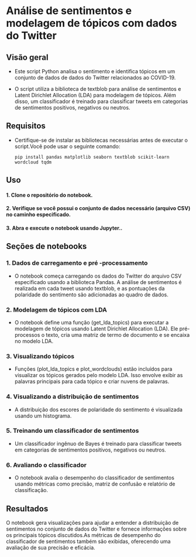 # Análise de sentimentos e modelagem de tópicos com dados do Twitter
## Visão geral
- Este script Python analisa o sentimento e identifica tópicos em um conjunto de dados de dados do Twitter relacionados ao COVID-19. 

- O script utiliza a biblioteca de textblob para análise de sentimentos e Latent Dirichlet Allocation (LDA) para modelagem de tópicos. Além disso, um classificador é treinado para classificar tweets em categorias de sentimentos positivos, negativos ou neutros.

## Requisitos
 - Certifique-se de instalar as bibliotecas necessárias antes de executar o script.Você pode usar o seguinte comando:

   ```
   pip install pandas matplotlib seaborn textblob scikit-learn wordcloud tqdm
   ```
## Uso
#### 1. Clone o repositório do notebook.
#### 2. Verifique se você possui o conjunto de dados necessário (arquivo CSV) no caminho especificado.
#### 3. Abra e execute o notebook usando Jupyter..
## Seções de notebooks
### 1. Dados de carregamento e pré -processamento
- O notebook começa carregando os dados do Twitter do arquivo CSV especificado usando a biblioteca Pandas.
A análise de sentimentos é realizada em cada tweet usando textblob, e as pontuações da polaridade do sentimento são adicionadas ao quadro de dados.
### 2. Modelagem de tópicos com LDA
- O notebook define uma função (get_lda_topics) para executar a modelagem de tópicos usando Latent Dirichlet Allocation (LDA). Ele pré-processos o texto, cria uma matriz de termo de documento e se encaixa no modelo LDA.
### 3. Visualizando tópicos
- Funções (plot_lda_topics e plot_wordclouds) estão incluídos para visualizar os tópicos gerados pelo modelo LDA. Isso envolve exibir as palavras principais para cada tópico e criar nuvens de palavras.
### 4. Visualizando a distribuição de sentimentos
- A distribuição dos escores de polaridade do sentimento é visualizada usando um histograma.
### 5. Treinando um classificador de sentimentos
- Um classificador ingênuo de Bayes é treinado para classificar tweets em categorias de sentimentos positivos, negativos ou neutros.
### 6. Avaliando o classificador
- O notebook avalia o desempenho do classificador de sentimentos usando métricas como precisão, matriz de confusão e relatório de classificação.
## Resultados
O notebook gera visualizações para ajudar a entender a distribuição de sentimentos no conjunto de dados do Twitter e fornece informações sobre os principais tópicos discutidos.As métricas de desempenho do classificador de sentimentos também são exibidas, oferecendo uma avaliação de sua precisão e eficácia.